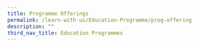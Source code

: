 ```yaml
---
title: Programme Offerings
permalink: /learn-with-us/Education-Programme/prog-offering
description: ""
third_nav_title: Education Programmes
---
```


